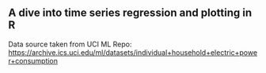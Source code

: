 ## A dive into time series regression and plotting in R

Data source taken from UCI ML Repo:
https://archive.ics.uci.edu/ml/datasets/individual+household+electric+power+consumption


